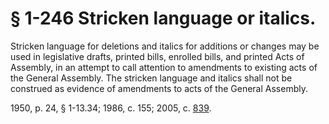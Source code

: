 # § 1-246 Stricken language or italics.

<p>Stricken language for deletions and italics for additions or changes may be used in legislative drafts, printed bills, enrolled bills, and printed Acts of Assembly, in an attempt to call attention to amendments to existing acts of the General Assembly. The stricken language and italics shall not be construed as evidence of amendments to acts of the General Assembly.</p><p>1950, p. 24, § 1-13.34; 1986, c. 155; 2005, c. <a href='http://lis.virginia.gov/cgi-bin/legp604.exe?051+ful+CHAP0839'>839</a>.</p>